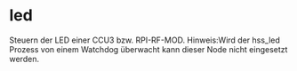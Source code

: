 # led

Steuern der LED einer CCU3 bzw. RPI-RF-MOD. Hinweis:Wird der hss_led Prozess von einem Watchdog überwacht kann dieser Node nicht eingesetzt werden.